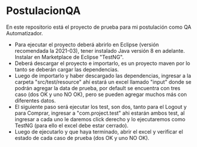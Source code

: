 # PostulacionQA

En este repositorio está el proyecto de prueba para mi postulación como QA Automatizador.

* Para ejecutar el proyecto deberá abrirlo en Eclipse (versión recomendada la 2021-03), tener instalado Java versión 8 en adelante. Instalar en Marketplace de Eclipse "TestNG".
* Deberá descargar el proyecto e importarlo, es un proyecto maven por lo tanto se deberán cargar las dependencias.
* Luego de importarlo y haber descargado las dependencias, ingresar a la carpeta "src/test/resource" ahí estará un excel llamado "input" donde se podrán agregar la data de prueba, por default se encuentra con tres caso (dos OK y uno NO OK), pero se pueden agregar muchos más con diferentes datos.
* El siguiente paso será ejecutar los test, son dos, tanto para el Logout y para Comprar, ingresar a "com.project.test" ahi estarán ambos test, al ingresar a cada uno le daremos click derecho y lo ejecutaremos como TestNG (para ello el excel debe estar cerrado).
* Luego de ejecutarlo y que haya terminado, abrir el excel y verificar el estado de cada caso de prueba (dos OK y uno NO OK).
